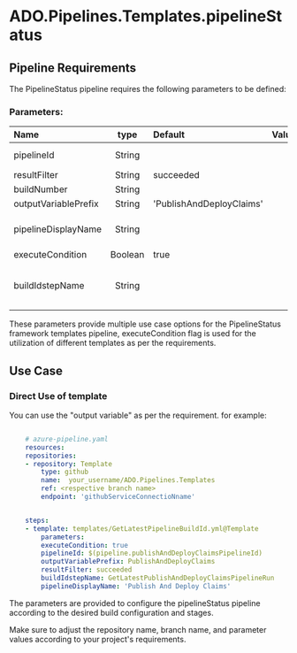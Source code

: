 # ADO.Pipelines.Templates.pipelineStatus

## Pipeline Requirements

The PipelineStatus pipeline requires the following parameters to be defined:
### Parameters:


| Name  | type | Default | Values | Opional/Required | Comments |
| :------------- | :-------------: | :------------- | :-------------: | :-------------: | :------------- |
| pipelineId | String | | | Required | This enables passing of Pipeline ID as a variable |
| resultFilter | String | succeeded | | Required | |
| buildNumber | String | | | Optional | |
| outputVariablePrefix | String | 'PublishAndDeployClaims' | | Required | |
| pipelineDisplayName | String | | | Required | This enables to use different display name for the pipeline |
| executeCondition | Boolean | true | | Required | |
| buildIdstepName | String | | | Optional | This enables to use step name for the getLatestPipelineBuildId.yml template |


  These parameters provide multiple use case options for the PipelineStatus framework templates pipeline, executeCondition flag is used for the utilization of different templates as per the requirements.


## Use Case

### Direct Use of template

You can use the "output variable" as per the requirement. for example: 

```yaml

    # azure-pipeline.yaml
    resources:
    repositories:
    - repository: Template
        type: github
        name:  your_username/ADO.Pipelines.Templates
        ref: <respective branch name>
        endpoint: 'githubServiceConnectioNname'


    steps:
    - template: templates/GetLatestPipelineBuildId.yml@Template
        parameters:
        executeCondition: true
        pipelineId: $(pipeline.publishAndDeployClaimsPipelineId)
        outputVariablePrefix: PublishAndDeployClaims
        resultFilter: succeeded
        buildIdstepName: GetLatestPublishAndDeployClaimsPipelineRun
        pipelineDisplayName: 'Publish And Deploy Claims'

```

The parameters are provided to configure the pipelineStatus pipeline according to the desired build configuration and stages.

Make sure to adjust the repository name, branch name, and parameter values according to your project's requirements.

